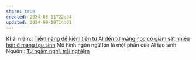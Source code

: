 ```yaml
---
share: true
created: 2024-08-11T22:34
updated: 2024-09-19T14:01
---
```

Khái niệm:: 
[Tiềm năng để kiếm tiền từ AI đến từ mảng học có giám sát nhiều hơn ở mảng tạo sinh](./M%C3%B4%20h%C3%ACnh%20ng%C3%B4n%20ng%E1%BB%AF%20l%E1%BB%9Bn/Ti%E1%BB%81m%20n%C4%83ng/Ti%E1%BB%81m%20n%C4%83ng%20%C4%91%E1%BB%83%20ki%E1%BA%BFm%20ti%E1%BB%81n%20t%E1%BB%AB%20AI%20%C4%91%E1%BA%BFn%20t%E1%BB%AB%20m%E1%BA%A3ng%20h%E1%BB%8Dc%20c%C3%B3%20gi%C3%A1m%20s%C3%A1t%20nhi%E1%BB%81u%20h%C6%A1n%20%E1%BB%9F%20m%E1%BA%A3ng%20t%E1%BA%A1o%20sinh.md)
Mô hình ngôn ngữ lớn là một phần của AI tạo sinh
Nguồn:: [Tự ngẫm nghĩ, trải nghiệm](../../%CE%9E%20Ngu%E1%BB%93n/T%E1%BB%B1%20ng%E1%BA%ABm%20ngh%C4%A9,%20tr%E1%BA%A3i%20nghi%E1%BB%87m.md)